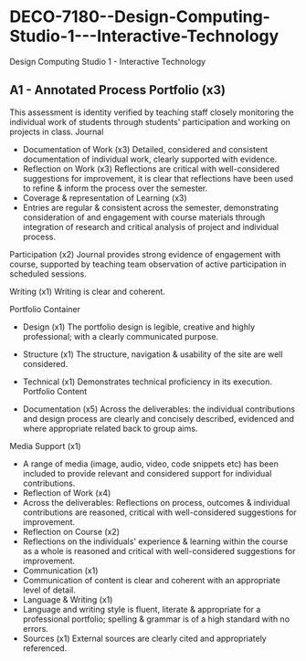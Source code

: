 # DECO-7180--Design-Computing-Studio-1---Interactive-Technology
Design Computing Studio 1 - Interactive Technology

## A1 - Annotated Process Portfolio (x3)
This assessment is identity verified by teaching staff closely monitoring the individual work of students through students' participation and working on projects in class.
Journal
- Documentation of Work (x3)
Detailed, considered and consistent documentation of individual work, clearly supported with evidence.
- Reflection on Work (x3)
Reflections are critical with well-considered suggestions for improvement, it is clear that reflections have been used to refine & inform the process over the semester.
- Coverage & representation of Learning (x3)
- Entries are regular & consistent across the semester, demonstrating consideration of and engagement with course materials through integration of research and critical analysis of project and individual process.

Participation (x2)
Journal provides strong evidence of engagement with course, supported by teaching team observation of active participation in scheduled sessions.

Writing (x1)
Writing is clear and coherent.

Portfolio Container

- Design (x1)
The portfolio design is legible, creative and highly professional; with a clearly communicated purpose.

- Structure (x1)
The structure, navigation & usability of the site are well considered.

- Technical (x1)
Demonstrates technical proficiency in its execution.
Portfolio Content

- Documentation (x5)
Across the deliverables: the individual contributions and design process are clearly and concisely described, evidenced and where appropriate related back to group aims.

Media Support (x1)
- A range of media (image, audio, video, code snippets etc) has been included to provide relevant and considered support for individual contributions.
- Reflection of Work (x4)
- Across the deliverables: Reflections on process, outcomes & individual contributions are reasoned, critical with well-considered suggestions for improvement.
- Reflection on Course (x2)
- Reflections on the individuals' experience & learning within the course as a whole is reasoned and critical with well-considered suggestions for improvement.
- Communication (x1)
- Communication of content is clear and coherent with an appropriate level of detail.
- Language & Writing (x1)
- Language and writing style is fluent, literate & appropriate for a professional portfolio; spelling & grammar is of a high standard with no errors.
- Sources (x1)
External sources are clearly cited and appropriately referenced.
